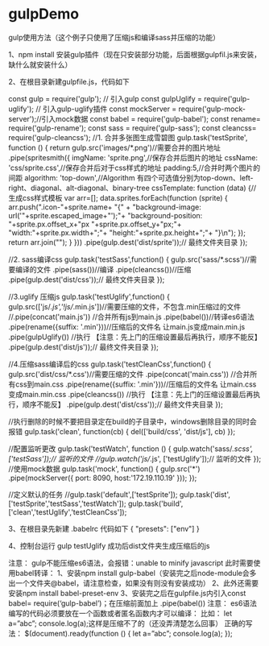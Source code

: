 # gulpDemo
gulp使用方法（这个例子只使用了压缩js和编译sass并压缩的功能）

1、npm install
安装gulp插件（现在只安装部分功能，后面根据gulpfil.js来安装，缺什么就安装什么）

2、在根目录新建gulpfile.js，代码如下

const gulp = require('gulp'); // 引入gulp
const gulpUglify = require('gulp-uglify'); // 引入gulp-uglify插件
const mockServer = require('gulp-mock-server');//引入mock数据
const babel = require('gulp-babel');
const rename= require('gulp-rename');
const sass = require('gulp-sass');
const cleancss= require('gulp-cleancss');
//1. 合并多张图生成雪碧图
gulp.task('testSprite', function () {
    return gulp.src('images/*.png')//需要合并的图片地址
        .pipe(spritesmith({
            imgName: 'sprite.png',//保存合并后图片的地址
            cssName: 'css/sprite.css',//保存合并后对于css样式的地址
            padding:5,//合并时两个图片的间距
            algorithm: 'top-down',//Algorithm 有四个可选值分别为top-down、left-right、diagonal、alt-diagonal、binary-tree
            cssTemplate: function (data) {//生成css样式模板
                var arr=[];
                data.sprites.forEach(function (sprite) {
                    arr.push(".icon-"+sprite.name+
                        "{" +
                        "background-image: url('"+sprite.escaped_image+"');"+
                        "background-position: "+sprite.px.offset_x+"px "+sprite.px.offset_y+"px;"+
                        "width:"+sprite.px.width+";"+
                        "height:"+sprite.px.height+";"+
                        "}\n");
                });
                return arr.join("");
            }
        }))
        .pipe(gulp.dest('dist/sprite'));// 最终文件夹目录
});

//2. sass编译css
gulp.task('testSass',function() {
    gulp.src('sass/*.scss')//需要编译的文件
        .pipe(sass())//编译
        .pipe(cleancss())//压缩
        .pipe(gulp.dest('dist/css'));// 最终文件夹目录
});

//3.uglify 压缩js
gulp.task('testUglify',function() {
    gulp.src(['js/*.js','!js/*.min.js'])//需要压缩的文件，不包含.min压缩过的文件
    //.pipe(concat('main.js'))     //合并所有js到main.js
        .pipe(babel())//转译es6语法
        .pipe(rename({suffix: '.min'}))//压缩后的文件名 让main.js变成main.min.js
        .pipe(gulpUglify()) //执行 【注意：先上门的压缩设置最后再执行，顺序不能反】
        .pipe(gulp.dest('dist/js'));// 最终文件夹目录
});

//4.压缩sass编译后的css
gulp.task('testCleanCss',function() {
    gulp.src('dist/css/*.css')//需要压缩的文件
        .pipe(concat('main.css'))     //合并所有css到main.css
        .pipe(rename({suffix: '.min'}))//压缩后的文件名 让main.css变成main.min.css
        .pipe(cleancss()) //执行 【注意：先上门的压缩设置最后再执行，顺序不能反】
        .pipe(gulp.dest('dist/css'));// 最终文件夹目录
});

//执行删除的时候不要把目录定在build的子目录中，windows删除目录的同时会报错
gulp.task('clean', function(cb) {
    del(['build/css', 'dist/js'], cb)
});

//配置监听更改
gulp.task('testWatch', function () {
    gulp.watch('sass/*.scss', ['testSass']);// 监听的文件
    //gulp.watch('js/*.js', ['testUglify']);// 监听的文件
});
//使用mock数据
gulp.task('mock', function() {
    gulp.src('*')
        .pipe(mockServer({
            port: 8090,
            host:'172.19.110.19'
        }));
});

//定义默认的任务
//gulp.task('default',['testSprite']);
gulp.task('dist',['testSprite','testSass','testWatch']);
gulp.task('build',['clean','testUglify','testCleanCss']);

3、在根目录先新建 .babelrc 代码如下
{
  "presets": ["env"]
}

4、控制台运行 gulp testUglify 成功后dist文件夹生成压缩后的js

注意：
gulp不能压缩es6语法，会报错：unable to minify javascript
此时需要使用babel转译：
1、安装npm install gulp-babel（安装完之后node-module会多出一个文件夹@babel，请注意检查，如果没有则没有安装成功）
2、此外还需要安装npm install babel-preset-env
3、安装完之后在gulpfile.js内引入const babel= require(‘gulp-babel’)；在压缩前面加上 .pipe(babel()) 
注意：
es6语法编写的代码必须要放在一个函数或者匿名函数内才可以编译：
比如：
let a=”abc”;
console.log(a);这样是压缩不了的（还没弄清楚怎么回事）
正确的写法：
$(document).ready(function () {
let a=”abc”; console.log(a); 
});



